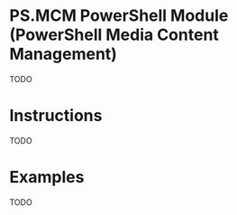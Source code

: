 PS.MCM PowerShell Module (PowerShell Media Content Management)
=============
TODO

# Instructions
TODO

# Examples
TODO
